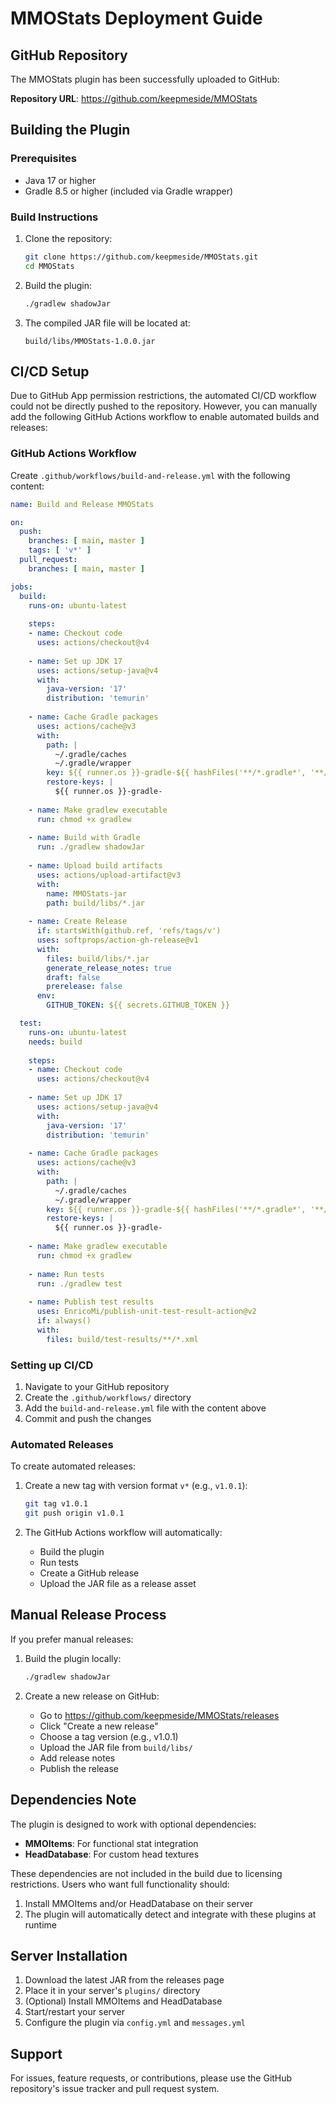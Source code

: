 # MMOStats Deployment Guide

## GitHub Repository

The MMOStats plugin has been successfully uploaded to GitHub:

**Repository URL**: https://github.com/keepmeside/MMOStats

## Building the Plugin

### Prerequisites

- Java 17 or higher
- Gradle 8.5 or higher (included via Gradle wrapper)

### Build Instructions

1. Clone the repository:
   ```bash
   git clone https://github.com/keepmeside/MMOStats.git
   cd MMOStats
   ```

2. Build the plugin:
   ```bash
   ./gradlew shadowJar
   ```

3. The compiled JAR file will be located at:
   ```
   build/libs/MMOStats-1.0.0.jar
   ```

## CI/CD Setup

Due to GitHub App permission restrictions, the automated CI/CD workflow could not be directly pushed to the repository. However, you can manually add the following GitHub Actions workflow to enable automated builds and releases:

### GitHub Actions Workflow

Create `.github/workflows/build-and-release.yml` with the following content:

```yaml
name: Build and Release MMOStats

on:
  push:
    branches: [ main, master ]
    tags: [ 'v*' ]
  pull_request:
    branches: [ main, master ]

jobs:
  build:
    runs-on: ubuntu-latest
    
    steps:
    - name: Checkout code
      uses: actions/checkout@v4
      
    - name: Set up JDK 17
      uses: actions/setup-java@v4
      with:
        java-version: '17'
        distribution: 'temurin'
        
    - name: Cache Gradle packages
      uses: actions/cache@v3
      with:
        path: |
          ~/.gradle/caches
          ~/.gradle/wrapper
        key: ${{ runner.os }}-gradle-${{ hashFiles('**/*.gradle*', '**/gradle-wrapper.properties') }}
        restore-keys: |
          ${{ runner.os }}-gradle-
          
    - name: Make gradlew executable
      run: chmod +x gradlew
      
    - name: Build with Gradle
      run: ./gradlew shadowJar
      
    - name: Upload build artifacts
      uses: actions/upload-artifact@v3
      with:
        name: MMOStats-jar
        path: build/libs/*.jar
        
    - name: Create Release
      if: startsWith(github.ref, 'refs/tags/v')
      uses: softprops/action-gh-release@v1
      with:
        files: build/libs/*.jar
        generate_release_notes: true
        draft: false
        prerelease: false
      env:
        GITHUB_TOKEN: ${{ secrets.GITHUB_TOKEN }}

  test:
    runs-on: ubuntu-latest
    needs: build
    
    steps:
    - name: Checkout code
      uses: actions/checkout@v4
      
    - name: Set up JDK 17
      uses: actions/setup-java@v4
      with:
        java-version: '17'
        distribution: 'temurin'
        
    - name: Cache Gradle packages
      uses: actions/cache@v3
      with:
        path: |
          ~/.gradle/caches
          ~/.gradle/wrapper
        key: ${{ runner.os }}-gradle-${{ hashFiles('**/*.gradle*', '**/gradle-wrapper.properties') }}
        restore-keys: |
          ${{ runner.os }}-gradle-
          
    - name: Make gradlew executable
      run: chmod +x gradlew
      
    - name: Run tests
      run: ./gradlew test
      
    - name: Publish test results
      uses: EnricoMi/publish-unit-test-result-action@v2
      if: always()
      with:
        files: build/test-results/**/*.xml
```

### Setting up CI/CD

1. Navigate to your GitHub repository
2. Create the `.github/workflows/` directory
3. Add the `build-and-release.yml` file with the content above
4. Commit and push the changes

### Automated Releases

To create automated releases:

1. Create a new tag with version format `v*` (e.g., `v1.0.1`):
   ```bash
   git tag v1.0.1
   git push origin v1.0.1
   ```

2. The GitHub Actions workflow will automatically:
   - Build the plugin
   - Run tests
   - Create a GitHub release
   - Upload the JAR file as a release asset

## Manual Release Process

If you prefer manual releases:

1. Build the plugin locally:
   ```bash
   ./gradlew shadowJar
   ```

2. Create a new release on GitHub:
   - Go to https://github.com/keepmeside/MMOStats/releases
   - Click "Create a new release"
   - Choose a tag version (e.g., v1.0.1)
   - Upload the JAR file from `build/libs/`
   - Add release notes
   - Publish the release

## Dependencies Note

The plugin is designed to work with optional dependencies:

- **MMOItems**: For functional stat integration
- **HeadDatabase**: For custom head textures

These dependencies are not included in the build due to licensing restrictions. Users who want full functionality should:

1. Install MMOItems and/or HeadDatabase on their server
2. The plugin will automatically detect and integrate with these plugins at runtime

## Server Installation

1. Download the latest JAR from the releases page
2. Place it in your server's `plugins/` directory
3. (Optional) Install MMOItems and HeadDatabase
4. Start/restart your server
5. Configure the plugin via `config.yml` and `messages.yml`

## Support

For issues, feature requests, or contributions, please use the GitHub repository's issue tracker and pull request system.
